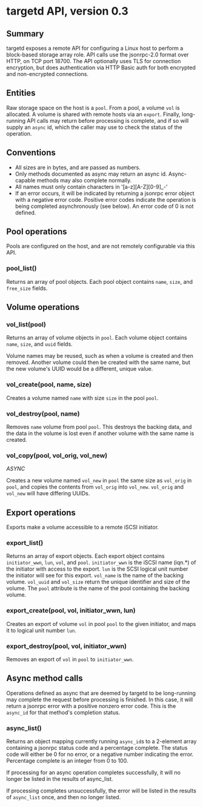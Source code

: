 targetd API, version 0.3
========================

Summary
-------
targetd exposes a remote API for configuring a Linux host to perform a
block-based storage array role. API calls use the jsonrpc-2.0 format
over HTTP, on TCP port 18700. The API optionally uses TLS for
connection encryption, but does authentication via HTTP Basic auth for
both encrypted and non-encrypted connections.

Entities
--------
Raw storage space on the host is a `pool`. From a pool, a volume
`vol` is allocated. A volume is shared with remote hosts via an
`export`. Finally, long-running API calls may return before processing
is complete, and if so will supply an `async` id, which the caller may
use to check the status of the operation.

Conventions
-----------
* All sizes are in bytes, and are passed as numbers.
* Only methods documented as async may return an async id. Async-capable
methods may also complete normally.
* All names must only contain characters in '[a-z][A-Z][0-9]_-'
* If an error occurs, it will be indicated by returning a jsonrpc
error object with a negative error code. Positive error codes indicate
the operation is being completed asynchronously (see below). An error
code of 0 is not defined.


Pool operations
---------------
Pools are configured on the host, and are not remotely configurable
via this API.

### pool_list()
Returns an array of pool objects. Each pool object contains `name`,
`size`, and `free_size` fields.

Volume operations
-----------------

### vol_list(pool)
Returns an array of volume objects in `pool`. Each volume object
contains `name`, `size`, and `uuid` fields.

Volume names may be reused, such as when a volume is created and then
removed. Another volume could then be created with the same name, but
the new volume's UUID would be a different, unique value.

### vol_create(pool, name, size)
Creates a volume named `name` with size `size` in the pool `pool`.

### vol_destroy(pool, name)
Removes `name` volume from pool `pool`. This destroys the backing
data, and the data in the volume is lost even if another volume with
the same name is created.

### vol_copy(pool, vol_orig, vol_new)
_ASYNC_

Creates a new volume named `vol_new` in `pool` the same size as
`vol_orig` in `pool`, and copies the contents from `vol_orig` into
`vol_new`. `vol_orig` and `vol_new` will have differing UUIDs.

Export operations
-----------------
Exports make a volume accessible to a remote iSCSI initiator.

### export_list()
Returns an array of export objects. Each export object contains
`initiator_wwn`, `lun`, `vol`, and `pool`. `initiator_wwn` is the
iSCSI name (iqn.*) of the initiator with access to the export. `lun`
is the SCSI logical unit number the initiator will see for this
export. `vol_name` is the name of the backing volume. `vol_uuid` and
`vol_size` return the unique identifier and size of the volume. The
`pool` attribute is the name of the pool containing the backing volume.

### export_create(pool, vol, initiator_wwn, lun)
Creates an export of volume `vol` in pool `pool` to the given
initiator, and maps it to logical unit number `lun`.

### export_destroy(pool, vol, initiator_wwn)
Removes an export of `vol` in `pool` to `initiator_wwn`.

Async method calls
------------------
Operations defined as async that are deemed by targetd to be
long-running may complete the request before processing is
finished. In this case, it will return a jsonrpc error with a positive
nonzero error code. This is the `async_id` for that method's
completion status.

### async_list()
Returns an object mapping currently running `async_id`s to a 2-element
array containing a jsonrpc status code and a percentage complete. The
status code will either be 0 for no error, or a negative number
indicating the error. Percentage complete is an integer from 0 to 100.

If processing for an async operation completes successfully, it will
no longer be listed in the results of async_list.

If processing completes unsuccessfully, the error will be listed in the
results of `async_list` once, and then no longer listed.
